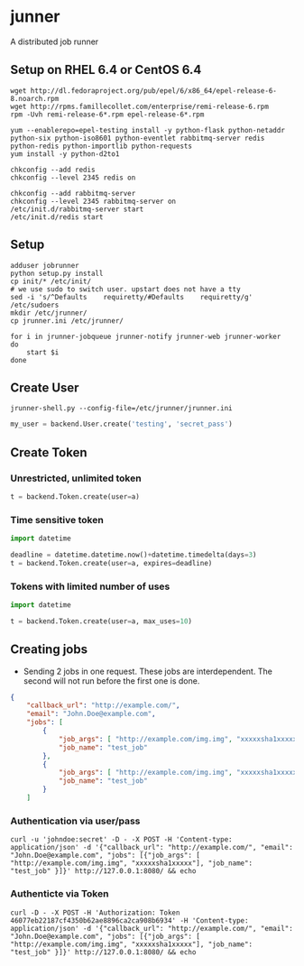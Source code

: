 # junner

A distributed job runner

## Setup on RHEL 6.4 or CentOS 6.4

```shell
wget http://dl.fedoraproject.org/pub/epel/6/x86_64/epel-release-6-8.noarch.rpm
wget http://rpms.famillecollet.com/enterprise/remi-release-6.rpm
rpm -Uvh remi-release-6*.rpm epel-release-6*.rpm

yum --enablerepo=epel-testing install -y python-flask python-netaddr python-six python-iso8601 python-eventlet rabbitmq-server redis python-redis python-importlib python-requests
yum install -y python-d2to1

chkconfig --add redis
chkconfig --level 2345 redis on

chkconfig --add rabbitmq-server
chkconfig --level 2345 rabbitmq-server on
/etc/init.d/rabbitmq-server start
/etc/init.d/redis start
```

## Setup

```shell
adduser jobrunner
python setup.py install
cp init/* /etc/init/
# we use sudo to switch user. upstart does not have a tty
sed -i 's/^Defaults    requiretty/#Defaults    requiretty/g' /etc/sudoers
mkdir /etc/jrunner/
cp jrunner.ini /etc/jrunner/

for i in jrunner-jobqueue jrunner-notify jrunner-web jrunner-worker
do
    start $i
done
```

## Create User

```shell
jrunner-shell.py --config-file=/etc/jrunner/jrunner.ini
```

```python
my_user = backend.User.create('testing', 'secret_pass')
```

## Create Token

### Unrestricted, unlimited token

```python
t = backend.Token.create(user=a)
```

### Time sensitive token

```python
import datetime

deadline = datetime.datetime.now()+datetime.timedelta(days=3)
t = backend.Token.create(user=a, expires=deadline)
```

### Tokens with limited number of uses

```python
import datetime

t = backend.Token.create(user=a, max_uses=10)
```

## Creating jobs

* Sending 2 jobs in one request. These jobs are interdependent. The second will not run before the first one is done.

```json
{
    "callback_url": "http://example.com/",
    "email": "John.Doe@example.com",
    "jobs": [
        {
            "job_args": [ "http://example.com/img.img", "xxxxxsha1xxxxx"],
            "job_name": "test_job"
        },
        {
            "job_args": [ "http://example.com/img.img", "xxxxxsha1xxxxx"],
            "job_name": "test_job"
        }
    ]
```

### Authentication via user/pass

```shell
curl -u 'johndoe:secret' -D - -X POST -H 'Content-type: application/json' -d '{"callback_url": "http://example.com/", "email": "John.Doe@example.com", "jobs": [{"job_args": [ "http://example.com/img.img", "xxxxxsha1xxxxx"], "job_name": "test_job" }]}' http://127.0.0.1:8080/ && echo

```

### Authenticte via Token

```shell
curl -D - -X POST -H 'Authorization: Token 46077eb22187cf4350b62ae8896ca2ca908b6934' -H 'Content-type: application/json' -d '{"callback_url": "http://example.com/", "email": "John.Doe@example.com", "jobs": [{"job_args": [ "http://example.com/img.img", "xxxxxsha1xxxxx"], "job_name": "test_job" }]}' http://127.0.0.1:8080/ && echo

```
